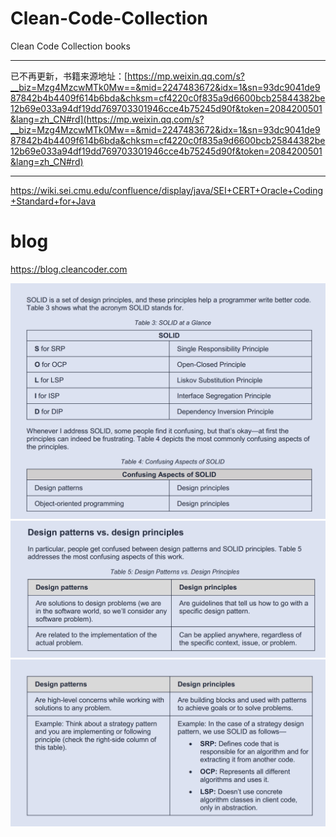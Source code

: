 # Clean-Code-Collection
Clean Code Collection books


-----------

已不再更新，书籍来源地址：[https://mp.weixin.qq.com/s?__biz=Mzg4MzcwMTk0Mw==&mid=2247483672&idx=1&sn=93dc9041de987842b4b4409f614b6bda&chksm=cf4220c0f835a9d6600bcb25844382be12b69e033a94df19dd769703301946cce4b75245d90f&token=2084200501&lang=zh_CN#rd](https://mp.weixin.qq.com/s?__biz=Mzg4MzcwMTk0Mw==&mid=2247483672&idx=1&sn=93dc9041de987842b4b4409f614b6bda&chksm=cf4220c0f835a9d6600bcb25844382be12b69e033a94df19dd769703301946cce4b75245d90f&token=2084200501&lang=zh_CN#rd)

-----------



https://wiki.sei.cmu.edu/confluence/display/java/SEI+CERT+Oracle+Coding+Standard+for+Java




# blog

https://blog.cleancoder.com



![SOLID1](https://github.com/sdcuike/issueBlog/blob/master/images/SOLID%201.png)
![SOLID2](https://github.com/sdcuike/issueBlog/blob/master/images/SOLID%202.png)
![SOLID3](https://github.com/sdcuike/issueBlog/blob/master/images/SOLID%203.png)


